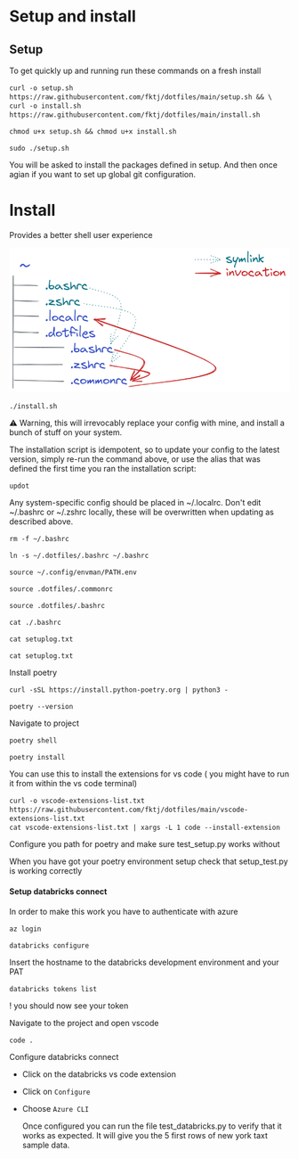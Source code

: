 # Setup and install



## Setup

To get quickly up and running run these commands on a fresh install

```shell
curl -o setup.sh https://raw.githubusercontent.com/fktj/dotfiles/main/setup.sh && \
curl -o install.sh https://raw.githubusercontent.com/fktj/dotfiles/main/install.sh
```

```shell
chmod u+x setup.sh && chmod u+x install.sh
```

```shell
sudo ./setup.sh
```
You will be asked to install the packages defined in setup. 
And then once agian if you want to set up global git configuration.


# Install 
Provides a better shell user experience

![Figure](https://github.com/fktj/dotfiles/blob/be691c4fa8a0108d875ffc71e1a09d0ddf92a619/explanation.png)

```shell
./install.sh
```

⚠️ Warning, this will irrevocably replace your config with mine, and install a bunch of stuff on your system.

The installation script is idempotent, so to update your config to the latest version, simply re-run the command above, or use the alias that was defined the first time you ran the installation script:

```shell
updot
```

Any system-specific config should be placed in ~/.localrc. Don't edit ~/.bashrc or ~/.zshrc locally, these will be overwritten when updating as described above.

```shell
rm -f ~/.bashrc
```

```shell
ln -s ~/.dotfiles/.bashrc ~/.bashrc
```

```shell
source ~/.config/envman/PATH.env
```

```shell
source .dotfiles/.commonrc
```

```shell
source .dotfiles/.bashrc
```

```shell
cat ./.bashrc
```

```shell
cat setuplog.txt
```

```shell
cat setuplog.txt
```
Install poetry
```shell
curl -sSL https://install.python-poetry.org | python3 -
```

```shell
poetry --version
```
Navigate to project
```shell
poetry shell
```

```shell
poetry install
```

You can use this to install the extensions for vs code ( you might have to run it from within the vs code terminal)
```shell
curl -o vscode-extensions-list.txt https://raw.githubusercontent.com/fktj/dotfiles/main/vscode-extensions-list.txt
cat vscode-extensions-list.txt | xargs -L 1 code --install-extension
```

Configure you path for poetry and make sure test_setup.py works without

When you have got your poetry environment setup check that setup_test.py is working correctly

#### Setup databricks connect
In order to make this work you have to authenticate with azure
```Shell
az login
```

```Shell
databricks configure
```

Insert the hostname to the databricks development environment and your PAT

```Shell
databricks tokens list
```
! you should now see your token

Navigate to the project and open vscode

```Shell
code .
```

Configure databricks connect
- Click on the databricks vs code extension
- Click on `Configure`
- Choose `Azure CLI`

  Once configured you can run the file test_databricks.py to verify that it works as expected.
  It will give you the 5 first rows of new york taxt sample data. 
